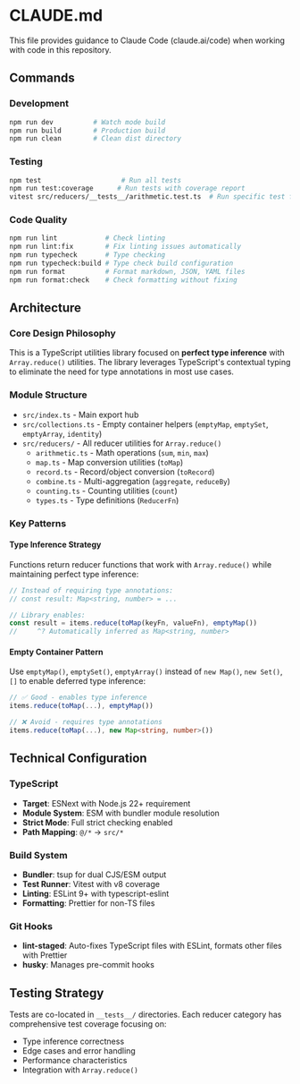 # CLAUDE.md

This file provides guidance to Claude Code (claude.ai/code) when working with code in this repository.

## Commands

### Development

```bash
npm run dev          # Watch mode build
npm run build        # Production build
npm run clean        # Clean dist directory
```

### Testing

```bash
npm test                    # Run all tests
npm run test:coverage      # Run tests with coverage report
vitest src/reducers/__tests__/arithmetic.test.ts  # Run specific test file
```

### Code Quality

```bash
npm run lint            # Check linting
npm run lint:fix        # Fix linting issues automatically
npm run typecheck       # Type checking
npm run typecheck:build # Type check build configuration
npm run format          # Format markdown, JSON, YAML files
npm run format:check    # Check formatting without fixing
```

## Architecture

### Core Design Philosophy

This is a TypeScript utilities library focused on **perfect type inference** with `Array.reduce()` utilities. The library leverages TypeScript's contextual typing to eliminate the need for type annotations in most use cases.

### Module Structure

- `src/index.ts` - Main export hub
- `src/collections.ts` - Empty container helpers (`emptyMap`, `emptySet`, `emptyArray`, `identity`)
- `src/reducers/` - All reducer utilities for `Array.reduce()`
  - `arithmetic.ts` - Math operations (`sum`, `min`, `max`)
  - `map.ts` - Map conversion utilities (`toMap`)
  - `record.ts` - Record/object conversion (`toRecord`)
  - `combine.ts` - Multi-aggregation (`aggregate`, `reduceBy`)
  - `counting.ts` - Counting utilities (`count`)
  - `types.ts` - Type definitions (`ReducerFn`)

### Key Patterns

#### Type Inference Strategy

Functions return reducer functions that work with `Array.reduce()` while maintaining perfect type inference:

```typescript
// Instead of requiring type annotations:
// const result: Map<string, number> = ...

// Library enables:
const result = items.reduce(toMap(keyFn, valueFn), emptyMap())
//     ^? Automatically inferred as Map<string, number>
```

#### Empty Container Pattern

Use `emptyMap()`, `emptySet()`, `emptyArray()` instead of `new Map()`, `new Set()`, `[]` to enable deferred type inference:

```typescript
// ✅ Good - enables type inference
items.reduce(toMap(...), emptyMap())

// ❌ Avoid - requires type annotations
items.reduce(toMap(...), new Map<string, number>())
```

## Technical Configuration

### TypeScript

- **Target**: ESNext with Node.js 22+ requirement
- **Module System**: ESM with bundler module resolution
- **Strict Mode**: Full strict checking enabled
- **Path Mapping**: `@/*` → `src/*`

### Build System

- **Bundler**: tsup for dual CJS/ESM output
- **Test Runner**: Vitest with v8 coverage
- **Linting**: ESLint 9+ with typescript-eslint
- **Formatting**: Prettier for non-TS files

### Git Hooks

- **lint-staged**: Auto-fixes TypeScript files with ESLint, formats other files with Prettier
- **husky**: Manages pre-commit hooks

## Testing Strategy

Tests are co-located in `__tests__/` directories. Each reducer category has comprehensive test coverage focusing on:

- Type inference correctness
- Edge cases and error handling
- Performance characteristics
- Integration with `Array.reduce()`
